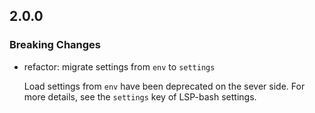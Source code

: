 ## 2.0.0

### Breaking Changes

- refactor: migrate settings from `env` to `settings`

  Load settings from `env` have been deprecated on the sever side.
  For more details, see the `settings` key of LSP-bash settings.
